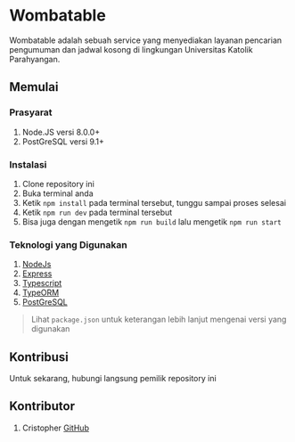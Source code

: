 # Wombatable

Wombatable adalah sebuah service yang menyediakan layanan pencarian pengumuman dan jadwal kosong di lingkungan Universitas Katolik Parahyangan.

## Memulai

### Prasyarat

1. Node.JS versi 8.0.0+
2. PostGreSQL versi 9.1+

### Instalasi

1. Clone repository ini
2. Buka terminal anda
3. Ketik `npm install` pada terminal tersebut, tunggu sampai proses selesai
4. Ketik `npm run dev` pada terminal tersebut
5. Bisa juga dengan mengetik `npm run build` lalu mengetik `npm run start`

### Teknologi yang Digunakan

1. [NodeJs](https://nodejs.org/en/)
2. [Express](http://expressjs.com/)
3. [Typescript](https://www.typescriptlang.org/)
4. [TypeORM](typeorm.io)
5. [PostGreSQL](https://www.postgresql.org/)

> Lihat `package.json` untuk keterangan lebih lanjut mengenai versi yang digunakan


## Kontribusi

Untuk sekarang, hubungi langsung pemilik repository ini

## Kontributor

1. Cristopher [GitHub](https://github.com/Namchee)
